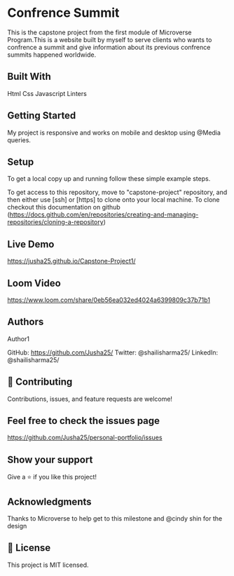 # Confrence Summit

This is the capstone project from the first module of Microverse Program.This is a website built by myself to serve clients who wants to confrence a summit and give information about its previous confrence summits happened worldwide.

## Built With

Html
Css
Javascript
Linters

## Getting Started

My project is responsive and works on mobile and desktop using @Media queries.

## Setup

To get a local copy up and running follow these simple example steps.

To get access to this repository, move to "capstone-project" repository, and then either use [ssh] or [https] to clone onto your local machine. To clone checkout this documentation on github (https://docs.github.com/en/repositories/creating-and-managing-repositories/cloning-a-repository)

## Live Demo

https://jusha25.github.io/Capstone-Project1/

## Loom Video

https://www.loom.com/share/0eb56ea032ed4024a6399809c37b71b1

## Authors

 Author1

 GitHub: https://github.com/Jusha25/ 
 Twitter: @shailisharma25/ 
 LinkedIn: @shailisharma25/

 ## 🤝 Contributing

 Contributions, issues, and feature requests are welcome!

 ## Feel free to check the issues page

 https://github.com/Jusha25/personal-portfolio/issues

 ## Show your support

 Give a ⭐️ if you like this project!

 ## Acknowledgments

 Thanks to Microverse to help get to this milestone and @cindy shin for the design

 ## 📝 License

 This project is MIT licensed.

